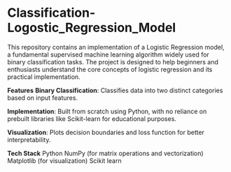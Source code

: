 # Classification-Logostic_Regression_Model
This repository contains an implementation of a Logistic Regression model, a fundamental supervised machine learning algorithm widely used for binary classification tasks.
The project is designed to help beginners and enthusiasts understand the core concepts of logistic regression and its practical implementation.

**Features**
**Binary Classification**: Classifies data into two distinct categories based on input features.

**Implementation**: Built from scratch using Python, with no reliance on prebuilt libraries like Scikit-learn for educational purposes.


**Visualization**: Plots decision boundaries and loss function for better interpretability.

**Tech Stack**
Python
NumPy (for matrix operations and vectorization)
Matplotlib (for visualization)
Scikit learn 
